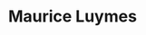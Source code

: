 ---
title: 'Maurice Luymes'
description: 'Maurice Luymes komt uit de Achterhoek en heeft Rechten gestudeerd in Nijmegen. Zijn interesse ligt bij filosofie en psychologie: hoe lopen de processen die verborgen zitten achter onze  dagelijkse indrukken.'
keyword: Jurist
pseudonym: false
image: 5656d1b4-005d-47dc-95d3-38c4447862f1.jpg
---